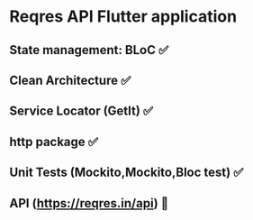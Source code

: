 # Reqres API Flutter application

## State management: BLoC ✅

## Clean Architecture ✅
## Service Locator (GetIt) ✅
## http package ✅
## Unit Tests (Mockito,Mockito,Bloc test) ✅
## API (https://reqres.in/api) 🚀
